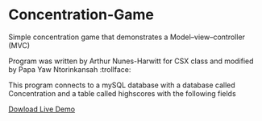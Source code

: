# Concentration-Game

Simple concentration game that demonstrates a Model–view–controller (MVC)

Program was written by Arthur Nunes-Harwitt for CSX class and modified by Papa Yaw Ntorinkansah
:trollface:

This program connects to a mySQL database with a database called Concentration and a table called highscores
with the following fields

[Dowload Live Demo](http://papasy.me/files/Concentration.jar)
